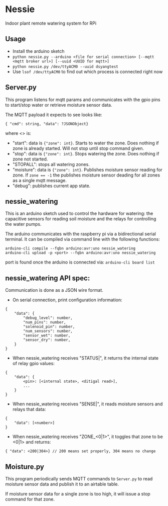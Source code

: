 
# Nessie

Indoor plant remote watering system for RPi

## Usage
- Install the arduino sketch
- `python nessie.py --arduino <file for serial connection> [--mqtt <mqtt broker url>] [--uuid <UUID for mqtt>]`
- `python nessie.py /dev/ttyACM0 --uuid dsyangtest`
- Use `lsof /dev/ttyACM0` to find out which process is connected right now

## Server.py

This program listens for mqtt params and communicates with the gpio pins to start/stop water or retrieve moisture sensor data. 

The MQTT payload it expects to see looks like:
```
{ "cmd": string, "data": ?JSONObject}
```
where <> is:
- "start": data is `{"zone": int}`. Starts to water the zone. Does nothing if zone is already started. Will not stop until stop command given.
- "stop": data is `{"zone": int}`. Stops watering the zone. Does nothing if zone not started.
- "STOPALL": stops all watering zones.
- "moisture": data is `{"zone": int}`. Publishes moisture sensor reading for zone. If `zone == -1` the publishes moisture sensor deading for all zones as a single mqtt message.
- "debug": publishes current app state. 

## nessie\_watering

This is an arduino sketch used to control the hardware for watering: the capacitive sensors for reading soil moisture and the relays for controlling the water pumps.

The arduino communicates with the raspberry pi via a bidirectional serial terminal. It can be compiled via command line with the following functions:

```
arduino-cli compile --fqbn arduino:avr:uno nessie_watering
arduino-cli upload -p <port> --fqbn arduino:avr:uno nessie_watering
```

port is found once the arduino is connected via:
`arduino-cli board list`

## nessie\_watering API spec:
Communication is done as a JSON wire format.
- On serial connection, print configuration information:
```
{ 
    "data": {
        "debug_level": number, 
        "num_pins": number, 
        "solenoid_pin": number,
        "num_sensors": number, 
        "sensor_wet": number,
        "sensor_dry": number,
    }
}
```
- When nessie\_watering receives "STATUS|", it returns the internal state of relay gpio values:
```
{
    "data": {
        <pin>: [<internal state>, <ditigal read>],
        ...
    }
}
```
- When nessie\_watering receives "SENSE|", it reads moisture sensors and relays that data:
```
{
    "data": [<number>]
}
```
- When nessie\_watering receives "ZONE<num>_<0|1>", it toggles that zone to be <0|1> and returns:
```
{ "data": <200|304>} // 200 means set properly, 304 means no change
```


## Moisture.py

This program periodically sends MQTT commands to `Server.py` to read moisture sensor data and publish it to an airtable table. 

If moisture sensor data for a single zone is too high, it will issue a stop command for that zone.